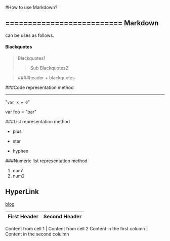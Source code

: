#How to use Markdown?

==========================
Markdown
-
can be uses as follows.

#### Blackquotes
>Blackquotes1
>>Sub Blackquotes2

>####header + blackquotes


###Code representation method

-----

"`var x = 0`"

var foo = "bar"
<html></html>

###List representation method
+ plus
* star
- hyphen

###Numeric list representation method
1. num1
1. num2

## HyperLink
[blog](naver.com)

First Header | Second Header
-------------- | ----------------

Content from cell 1 | Content from cell 2
Content in the first column | Content in the second colulmn
